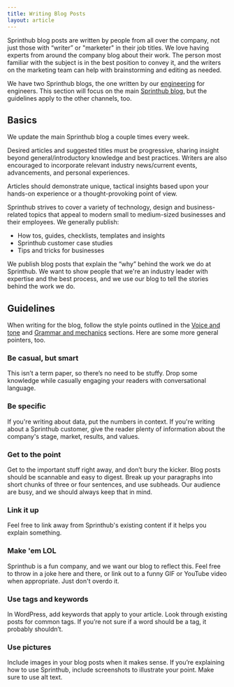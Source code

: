 ```yaml
---
title: Writing Blog Posts
layout: article
---
```


Sprinthub blog posts are written by people from all over the company, not just those with “writer” or "marketer" in their job titles. We love having experts from around the company blog about their work. The person most familiar with the subject is in the best position to convey it, and the writers on the marketing team can help with brainstorming and editing as needed.

We have two Sprinthub blogs, the one written by our [engineering](http://medium.com/sprinthub/) for engineers. This section will focus on the main [Sprinthub blog](http://sprinthubmobile.com/blog), but the guidelines apply to the other channels, too.

## Basics

We update the main Sprinthub blog a couple times every week. 

Desired articles and suggested titles must be progressive, sharing insight beyond general/introductory knowledge and best practices. Writers are also encouraged to incorporate relevant industry news/current events, advancements, and personal experiences.

Articles should demonstrate unique, tactical insights based upon your hands-on experience or a thought-provoking point of view.

Sprinthub strives to cover a variety of technology, design and business-related topics that appeal to modern small to medium-sized businesses and their employees. We generally publish:

* How tos, guides, checklists, templates and insights
* Sprinthub customer case studies
* Tips and tricks for businesses

We publish blog posts that explain the “why” behind the work we do at Sprinthub. We want to show people that we're an industry leader with expertise and the best process, and we use our blog to tell the stories behind the work we do.

## Guidelines

When writing for the blog, follow the style points outlined in the [Voice and tone](/02-voice-and-tone.html.md) and [Grammar and mechanics](/04-grammar-and-mechanics.html.md) sections. Here are some more general pointers, too.

### Be casual, but smart
This isn’t a term paper, so there’s no need to be stuffy. Drop some knowledge while casually engaging your readers with conversational language.

### Be specific
If you're writing about data, put the numbers in context. If you're writing about a Sprinthub customer, give the reader plenty of information about the company's stage, market, results, and values.

### Get to the point
Get to the important stuff right away, and don’t bury the kicker. Blog posts should be scannable and easy to digest. Break up your paragraphs into short chunks of three or four sentences, and use subheads. Our audience are busy, and we should always keep that in mind.

### Link it up
Feel free to link away from Sprinthub's existing content if it helps you explain something.

### Make 'em LOL
Sprinthub is a fun company, and we want our blog to reflect this. Feel free to throw in a joke here and there, or link out to a funny GIF or YouTube video when appropriate. Just don't overdo it.

### Use tags and keywords
In WordPress, add keywords that apply to your article. Look through existing posts for common tags. If you’re not sure if a word should be a tag, it probably shouldn’t.

### Use pictures
Include images in your blog posts when it makes sense. If you’re explaining how to use Sprinthub, include screenshots to illustrate your point. Make sure to use alt text.
